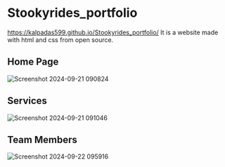 # Stookyrides_portfolio
 https://kalpadas599.github.io/Stookyrides_portfolio/ 
It is a website made with html and css from open source. 

## Home Page
![Screenshot 2024-09-21 090824](https://github.com/user-attachments/assets/f4418ea0-f634-47e7-988d-6daff3979362)

## Services
![Screenshot 2024-09-21 091046](https://github.com/user-attachments/assets/3fce7898-b5d6-4682-b01b-3f9b8d4f6fff)

## Team Members
![Screenshot 2024-09-22 095916](https://github.com/user-attachments/assets/76bd92c6-a901-44ef-930d-b7a9fdb879fa)
